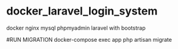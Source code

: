 # docker_laravel_login_system
docker nginx mysql phpmyadmin laravel with bootstrap

#RUN MIGRATION
docker-compose exec app php artisan migrate
